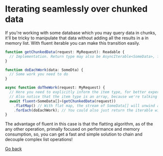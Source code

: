 # Iterating seamlessly over chunked data

If you're working with some database which you may query data in chunks, it'll be tricky to manipulate that data without adding all the results in a in memory list. With fluent iterable you can make this transition easily.

```ts
function getChunkedData(request: MyRequest): Readable {
  // Implementation. Return type may also be AsyncIterable<SomeData>, for a better typing, as Readable implements de AsyncIterable interface
}

function doEachWork(data: SomeDta) {
  // Some work you need to do
}

async function doTheWork(request: MyRequest) {
  // Here you need to explicitly inform the item type, for better experience, because Readable have a item of type any
  // Also notice that the item type is an array, because we're talking about a strem of chunked data
  await fluent<SomeData[]>(getChunkedData(request))
    .flatMap() // With flat map, the stream of SomeData[] will unwind and be transformed in a stream of SomeData
    .forEach(doEachWork); // You could also just return the iterable without resolve it and del with the data somewhere else, for decoupling purpose
}
```

The advantage of fluent in this case is that the flatting algorithm, as of the any other operation, primally focused on performance and memory consumption, so, you can get a fast and simple solution to chain and decouple complex list operations!

[Go back](README.md)
